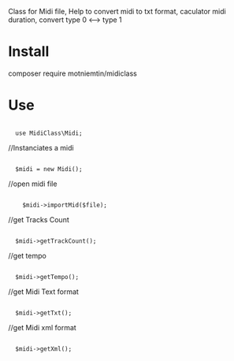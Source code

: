 Class for Midi file,
Help to convert midi to txt format, caculator midi duration, convert type 0 <--> type 1

<h1>Install</h1>
<div>composer require motniemtin/midiclass</div>
  
<h1>Use</h1>
<div>
  
<code>
  use MidiClass\Midi;
</code> 

  //Instanciates a midi
    
<code>  
  $midi = new Midi();
</code>  


  //open midi file
  
<code>  
    $midi->importMid($file);
</code>


  //get Tracks Count
  
<code>  
  $midi->getTrackCount();
</code>  


  //get tempo
  
<code>  
  $midi->getTempo();  
</code>  


  //get Midi Text format
  
<code>  
  $midi->getTxt();
</code>  


  //get Midi xml format
  
<code> 
  $midi->getXml();
</code>  

</div>
  


  
  
